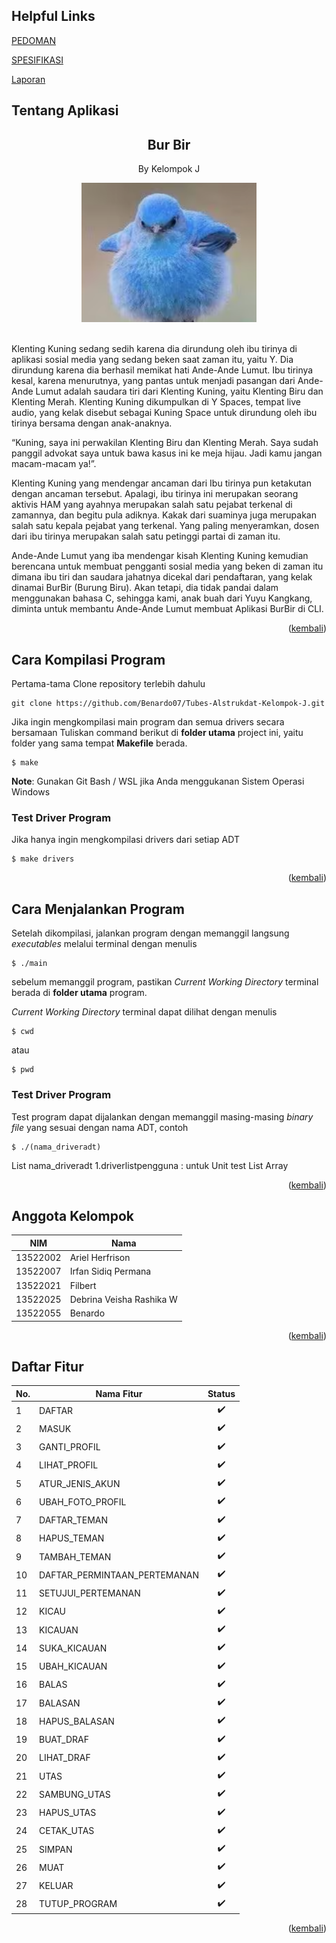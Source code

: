 <a name="atas"></a>

## Helpful Links
[PEDOMAN](https://docs.google.com/document/d/1vnoqQK18ECL8PEAkYbjM-9g1MRGTI7hOLv6GKHlGnuc/edit)

[SPESIFIKASI](https://docs.google.com/document/d/1yy0SLsXEE0e-ZBxMSrd0Gz9AOSWqJw1trtTqDjeyfsk/edit)

[Laporan](https://docs.google.com/document/d/1vvcpjb0gBg7fAZ2sz8jaaZ33nvVweUy7/edit)

## Tentang Aplikasi

<div align="center">
    <h2>Bur Bir</h2>
    <p>By Kelompok J</p>
    <img src="readme/burbir.png" alt="burbir" style="max-width:20em;"></img>
    <br/>
    <br/>
</div>


Klenting Kuning sedang sedih karena dia dirundung oleh ibu tirinya di aplikasi sosial media yang sedang beken saat zaman itu, yaitu Y. Dia dirundung karena dia berhasil memikat hati Ande-Ande Lumut. Ibu tirinya kesal, karena menurutnya, yang pantas untuk menjadi pasangan dari Ande-Ande Lumut adalah saudara tiri dari Klenting Kuning, yaitu Klenting Biru dan Klenting Merah. Klenting Kuning dikumpulkan di Y Spaces, tempat live audio, yang kelak disebut sebagai Kuning Space untuk dirundung oleh ibu tirinya bersama dengan anak-anaknya.

“Kuning, saya ini perwakilan Klenting Biru dan Klenting Merah. Saya sudah panggil advokat saya untuk bawa kasus ini ke meja hijau. Jadi kamu jangan macam-macam ya!”.
 
Klenting Kuning yang mendengar ancaman dari Ibu tirinya pun ketakutan dengan ancaman tersebut. Apalagi, ibu tirinya ini merupakan seorang aktivis HAM yang ayahnya merupakan salah satu pejabat terkenal di zamannya, dan begitu pula adiknya. Kakak dari suaminya juga merupakan salah satu kepala pejabat yang terkenal. Yang paling menyeramkan, dosen dari ibu tirinya merupakan salah satu petinggi partai di zaman itu.

Ande-Ande Lumut yang iba mendengar kisah Klenting Kuning kemudian berencana untuk membuat pengganti sosial media yang beken di zaman itu dimana ibu tiri dan saudara jahatnya dicekal dari pendaftaran, yang kelak dinamai BurBir (Burung Biru). Akan tetapi, dia tidak pandai dalam menggunakan bahasa C, sehingga kami, anak buah dari Yuyu Kangkang, diminta untuk membantu Ande-Ande Lumut membuat Aplikasi BurBir di CLI.


<p align="right">(<a href="#atas">kembali</a>)</p>

## Cara Kompilasi Program
Pertama-tama Clone repository terlebih dahulu
```
git clone https://github.com/Benardo07/Tubes-Alstrukdat-Kelompok-J.git
```

Jika ingin mengkompilasi main program dan semua drivers secara bersamaan
Tuliskan command berikut di **folder utama** project ini, yaitu folder yang sama tempat **Makefile** berada.

```shell
$ make
```

**Note**: Gunakan Git Bash / WSL jika Anda menggukanan Sistem Operasi Windows


### Test Driver Program

Jika hanya ingin mengkompilasi drivers dari setiap ADT
```shell
$ make drivers
```
<p align="right">(<a href="#atas">kembali</a>)</p>

## Cara Menjalankan Program
Setelah dikompilasi, jalankan program dengan memanggil langsung *executables* melalui terminal dengan menulis

```shell
$ ./main
```

sebelum memanggil program, pastikan  *Current Working Directory* terminal berada di **folder utama** program.

 *Current Working Directory* terminal dapat dilihat dengan menulis

 ```shell
 $ cwd
 ```
 atau
 ```shell
 $ pwd
 ```


### Test Driver Program
Test program dapat dijalankan dengan memanggil masing-masing *binary file* yang sesuai dengan nama ADT, contoh

```shell
$ ./(nama_driveradt)
```

List nama_driveradt
1.driverlistpengguna : untuk Unit test List Array 
<p align="right">(<a href="#atas">kembali</a>)</p>

## Anggota Kelompok
| NIM |Nama |
|-----|-----|
|13522002|Ariel Herfrison|
|13522007|Irfan Sidiq Permana|
|13522021|Filbert|
|13522025|Debrina Veisha Rashika W|
|13522055|Benardo|

<p align="right">(<a href="#atas">kembali</a>)</p>

## Daftar Fitur
| No. | Nama Fitur | Status |
|-----|------------|:------:|
|1 |DAFTAR|:heavy_check_mark:|
|2 |MASUK|:heavy_check_mark:|
|3 |GANTI_PROFIL|:heavy_check_mark:|
|4 |LIHAT_PROFIL|:heavy_check_mark:|
|5 |ATUR_JENIS_AKUN|:heavy_check_mark:|
|6 |UBAH_FOTO_PROFIL|:heavy_check_mark:|
|7 |DAFTAR_TEMAN|:heavy_check_mark:|
|8 |HAPUS_TEMAN|:heavy_check_mark:|
|9 |TAMBAH_TEMAN|:heavy_check_mark:|
|10|DAFTAR_PERMINTAAN_PERTEMANAN|:heavy_check_mark:|
|11|SETUJUI_PERTEMANAN|:heavy_check_mark:|
|12|KICAU|:heavy_check_mark:|
|13|KICAUAN|:heavy_check_mark:|
|14|SUKA_KICAUAN|:heavy_check_mark:|
|15|UBAH_KICAUAN|:heavy_check_mark:|
|16|BALAS|:heavy_check_mark:|
|17|BALASAN|:heavy_check_mark:|
|18|HAPUS_BALASAN|:heavy_check_mark:|
|19|BUAT_DRAF|:heavy_check_mark:|
|20|LIHAT_DRAF|:heavy_check_mark:|
|21|UTAS|:heavy_check_mark:|
|22|SAMBUNG_UTAS|:heavy_check_mark:|
|23|HAPUS_UTAS|:heavy_check_mark:|
|24|CETAK_UTAS|:heavy_check_mark:|
|25|SIMPAN|:heavy_check_mark:|
|26|MUAT|:heavy_check_mark:|
|27|KELUAR|:heavy_check_mark:|
|28|TUTUP_PROGRAM|:heavy_check_mark:|

<p align="right">(<a href="#atas">kembali</a>)</p>
